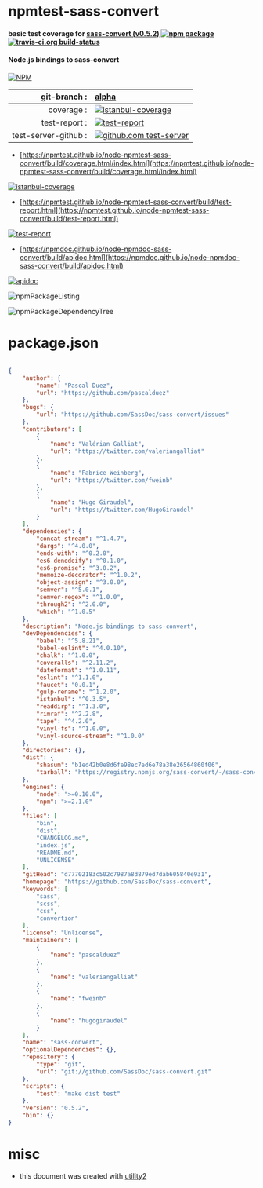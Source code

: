 # npmtest-sass-convert

#### basic test coverage for  [sass-convert (v0.5.2)](https://github.com/SassDoc/sass-convert)  [![npm package](https://img.shields.io/npm/v/npmtest-sass-convert.svg?style=flat-square)](https://www.npmjs.org/package/npmtest-sass-convert) [![travis-ci.org build-status](https://api.travis-ci.org/npmtest/node-npmtest-sass-convert.svg)](https://travis-ci.org/npmtest/node-npmtest-sass-convert)

#### Node.js bindings to sass-convert

[![NPM](https://nodei.co/npm/sass-convert.png?downloads=true&downloadRank=true&stars=true)](https://www.npmjs.com/package/sass-convert)

| git-branch : | [alpha](https://github.com/npmtest/node-npmtest-sass-convert/tree/alpha)|
|--:|:--|
| coverage : | [![istanbul-coverage](https://npmtest.github.io/node-npmtest-sass-convert/build/coverage.badge.svg)](https://npmtest.github.io/node-npmtest-sass-convert/build/coverage.html/index.html)|
| test-report : | [![test-report](https://npmtest.github.io/node-npmtest-sass-convert/build/test-report.badge.svg)](https://npmtest.github.io/node-npmtest-sass-convert/build/test-report.html)|
| test-server-github : | [![github.com test-server](https://npmtest.github.io/node-npmtest-sass-convert/GitHub-Mark-32px.png)](https://npmtest.github.io/node-npmtest-sass-convert/build/app/index.html) | | build-artifacts : | [![build-artifacts](https://npmtest.github.io/node-npmtest-sass-convert/glyphicons_144_folder_open.png)](https://github.com/npmtest/node-npmtest-sass-convert/tree/gh-pages/build)|

- [https://npmtest.github.io/node-npmtest-sass-convert/build/coverage.html/index.html](https://npmtest.github.io/node-npmtest-sass-convert/build/coverage.html/index.html)

[![istanbul-coverage](https://npmtest.github.io/node-npmtest-sass-convert/build/screenCapture.buildCi.browser.%252Ftmp%252Fbuild%252Fcoverage.lib.html.png)](https://npmtest.github.io/node-npmtest-sass-convert/build/coverage.html/index.html)

- [https://npmtest.github.io/node-npmtest-sass-convert/build/test-report.html](https://npmtest.github.io/node-npmtest-sass-convert/build/test-report.html)

[![test-report](https://npmtest.github.io/node-npmtest-sass-convert/build/screenCapture.buildCi.browser.%252Ftmp%252Fbuild%252Ftest-report.html.png)](https://npmtest.github.io/node-npmtest-sass-convert/build/test-report.html)

- [https://npmdoc.github.io/node-npmdoc-sass-convert/build/apidoc.html](https://npmdoc.github.io/node-npmdoc-sass-convert/build/apidoc.html)

[![apidoc](https://npmdoc.github.io/node-npmdoc-sass-convert/build/screenCapture.buildCi.browser.%252Ftmp%252Fbuild%252Fapidoc.html.png)](https://npmdoc.github.io/node-npmdoc-sass-convert/build/apidoc.html)

![npmPackageListing](https://npmtest.github.io/node-npmtest-sass-convert/build/screenCapture.npmPackageListing.svg)

![npmPackageDependencyTree](https://npmtest.github.io/node-npmtest-sass-convert/build/screenCapture.npmPackageDependencyTree.svg)



# package.json

```json

{
    "author": {
        "name": "Pascal Duez",
        "url": "https://github.com/pascalduez"
    },
    "bugs": {
        "url": "https://github.com/SassDoc/sass-convert/issues"
    },
    "contributors": [
        {
            "name": "Valérian Galliat",
            "url": "https://twitter.com/valeriangalliat"
        },
        {
            "name": "Fabrice Weinberg",
            "url": "https://twitter.com/fweinb"
        },
        {
            "name": "Hugo Giraudel",
            "url": "https://twitter.com/HugoGiraudel"
        }
    ],
    "dependencies": {
        "concat-stream": "^1.4.7",
        "dargs": "^4.0.0",
        "ends-with": "^0.2.0",
        "es6-denodeify": "^0.1.0",
        "es6-promise": "^3.0.2",
        "memoize-decorator": "^1.0.2",
        "object-assign": "^3.0.0",
        "semver": "^5.0.1",
        "semver-regex": "^1.0.0",
        "through2": "^2.0.0",
        "which": "^1.0.5"
    },
    "description": "Node.js bindings to sass-convert",
    "devDependencies": {
        "babel": "^5.8.21",
        "babel-eslint": "^4.0.10",
        "chalk": "^1.0.0",
        "coveralls": "^2.11.2",
        "dateformat": "^1.0.11",
        "eslint": "^1.1.0",
        "faucet": "0.0.1",
        "gulp-rename": "^1.2.0",
        "istanbul": "^0.3.5",
        "readdirp": "^1.3.0",
        "rimraf": "^2.2.8",
        "tape": "^4.2.0",
        "vinyl-fs": "^1.0.0",
        "vinyl-source-stream": "^1.0.0"
    },
    "directories": {},
    "dist": {
        "shasum": "b1ed42b0e8d6fe98ec7ed6e78a38e26564860f06",
        "tarball": "https://registry.npmjs.org/sass-convert/-/sass-convert-0.5.2.tgz"
    },
    "engines": {
        "node": ">=0.10.0",
        "npm": ">=2.1.0"
    },
    "files": [
        "bin",
        "dist",
        "CHANGELOG.md",
        "index.js",
        "README.md",
        "UNLICENSE"
    ],
    "gitHead": "d77702183c502c7987a8d879ed7dab605840e931",
    "homepage": "https://github.com/SassDoc/sass-convert",
    "keywords": [
        "sass",
        "scss",
        "css",
        "convertion"
    ],
    "license": "Unlicense",
    "maintainers": [
        {
            "name": "pascalduez"
        },
        {
            "name": "valeriangalliat"
        },
        {
            "name": "fweinb"
        },
        {
            "name": "hugogiraudel"
        }
    ],
    "name": "sass-convert",
    "optionalDependencies": {},
    "repository": {
        "type": "git",
        "url": "git://github.com/SassDoc/sass-convert.git"
    },
    "scripts": {
        "test": "make dist test"
    },
    "version": "0.5.2",
    "bin": {}
}
```



# misc
- this document was created with [utility2](https://github.com/kaizhu256/node-utility2)
